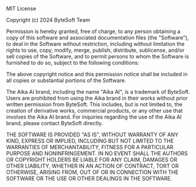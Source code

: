 MIT License

Copyright (c) 2024 ByteSoft Team

Permission is hereby granted, free of charge, to any person obtaining a copy
of this software and associated documentation files (the "Software"), to deal
in the Software without restriction, including without limitation the rights
to use, copy, modify, merge, publish, distribute, sublicense, and/or sell
copies of the Software, and to permit persons to whom the Software is
furnished to do so, subject to the following conditions:

The above copyright notice and this permission notice shall be included in all
copies or substantial portions of the Software.

The Aika AI brand, including the name "Aika AI", is a trademark of ByteSoft. 
Users are prohibited from using the Aika brand in their works without prior 
written permission from ByteSoft. This includes, but is not limited to, the 
creation of derivative works, commercial products, or any other use that 
involves the Aika AI brand. For inquiries regarding the use of the Aika AI 
brand, please contact ByteSoft directly.

THE SOFTWARE IS PROVIDED "AS IS", WITHOUT WARRANTY OF ANY KIND, EXPRESS OR
IMPLIED, INCLUDING BUT NOT LIMITED TO THE WARRANTIES OF MERCHANTABILITY,
FITNESS FOR A PARTICULAR PURPOSE AND NONINFRINGEMENT. IN NO EVENT SHALL THE
AUTHORS OR COPYRIGHT HOLDERS BE LIABLE FOR ANY CLAIM, DAMAGES OR OTHER
LIABILITY, WHETHER IN AN ACTION OF CONTRACT, TORT OR OTHERWISE, ARISING FROM,
OUT OF OR IN CONNECTION WITH THE SOFTWARE OR THE USE OR OTHER DEALINGS IN THE
SOFTWARE.
